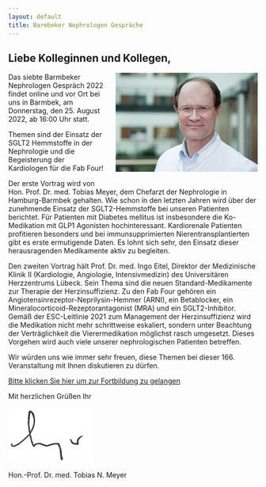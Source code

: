 ```yaml
---
layout: default
title: Barmbeker Nephrologen Gespräche
---
```

## Liebe Kolleginnen und Kollegen,   

<img src="/assets/images/CA_Meyer.jpg" height="200rem" style="float:right; margin-left:20px; margin-bottom:20px;">Das siebte Barmbeker Nephrologen Gespräch 2022 findet online und vor Ort bei uns in Barmbek, am Donnerstag, den 25. August 2022, ab 16:00 Uhr statt.    

Themen sind der Einsatz der SGLT2 Hemmstoffe in der Nephrologie und die Begeisterung der Kardiologen für die Fab Four!         

Der erste Vortrag wird von Hon. Prof. Dr. med. Tobias Meyer, dem Chefarzt der Nephrologie in Hamburg-Barmbek gehalten. Wie schon in den letzten Jahren wird über der zunehmende Einsatz der SGLT2-Hemmstoffe bei unseren Patienten berichtet. Für Patienten mit Diabetes mellitus ist insbesondere die Ko-Medikation mit GLP1 Agonisten hochinteressant. Kardiorenale Patienten profitieren besonders und bei immunsupprimierten Nierentransplantierten gibt es erste ermutigende Daten. Es lohnt sich sehr, den Einsatz dieser herausragenden Medikamente aktiv zu begleiten.         

Den zweiten Vortrag hält Prof. Dr. med. Ingo Eitel, Direktor der Medizinische Klinik II (Kardiologie, Angiologie, Intensivmedizin) des Universitären Herzzentrums Lübeck. Sein Thema sind die neuen Standard-Medikamente zur Therapie der Herzinsuffizienz. Zu den Fab Four gehören ein Angiotensinrezeptor-Neprilysin-Hemmer (ARNI), ein Betablocker, ein Mineralocorticoid-Rezeptorantagonist (MRA) und ein SGLT2-Inhibitor. Gemäß der ESC-Leitlinie 2021 zum Management der Herzinsuffizienz wird die Medikation nicht mehr schrittweise eskaliert, sondern unter Beachtung der Verträglichkeit die Vierermedikation möglichst rasch umgesetzt. Dieses Vorgehen wird auch viele unserer nephrologischen Patienten betreffen.         

Wir würden uns wie immer sehr freuen, diese Themen bei dieser 166. Veranstaltung mit Ihnen diskutieren zu dürfen.         

<a class="button" href="https://teams.microsoft.com/l/meetup-join/19%3ameeting_N2E0ZGI0NmEtOGVlNS00ZTFkLTk0YzEtNTkwMWE0YmFhMjIy%40thread.v2/0?context=%7b%22Tid%22%3a%22e6160a47-a12e-4ab1-be56-bddd09456693%22%2c%22Oid%22%3a%2254de3200-43af-4cbb-8fde-9d0457be7bcb%22%7d" target="_blank">Bitte klicken Sie hier um zur Fortbildung zu gelangen</a>  

Mit herzlichen Grüßen Ihr  

![Unterschrift Prof. Meyer](/assets/images/unterschrift-meyer.png)  

Hon.-Prof. Dr. med. Tobias N. Meyer  
